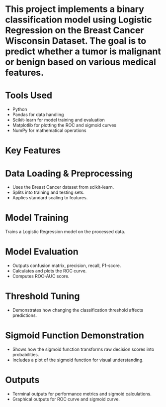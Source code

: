 # This project implements a binary classification model using Logistic Regression on the Breast Cancer Wisconsin Dataset. The goal is to predict whether a tumor is malignant or benign based on various medical features.

# Tools Used

* Python
* Pandas for data handling
* Scikit-learn for model training and evaluation
* Matplotlib for plotting the ROC and sigmoid curves
* NumPy for mathematical operations

# Key Features

# Data Loading & Preprocessing
  * Uses the Breast Cancer dataset from scikit-learn.
  * Splits into training and testing sets.
  * Applies standard scaling to features.

# Model Training

Trains a Logistic Regression model on the processed data.

# Model Evaluation

  * Outputs confusion matrix, precision, recall, F1-score.
  * Calculates and plots the ROC curve.
  * Computes ROC-AUC score.

# Threshold Tuning

* Demonstrates how changing the classification threshold affects predictions.

# Sigmoid Function Demonstration

* Shows how the sigmoid function transforms raw decision scores into probabilities.
* Includes a plot of the sigmoid function for visual understanding.

# Outputs

* Terminal outputs for performance metrics and sigmoid calculations.
* Graphical outputs for ROC curve and sigmoid curve.
